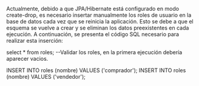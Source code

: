 Actualmente, debido a que JPA/Hibernate está configurado en modo create-drop, es necesario insertar manualmente los roles de usuario en la base de datos cada vez que se reinicia la aplicación.
Esto se debe a que el esquema se vuelve a crear y se eliminan los datos preexistentes en cada ejecución. A continuación, se presenta el código SQL necesario para realizar esta inserción:

select * from roles; --Validar los roles, en la primera ejecución debería aparecer vacios.

INSERT INTO roles (nombre) VALUES ('comprador');
INSERT INTO roles (nombre) VALUES ('vendedor');
